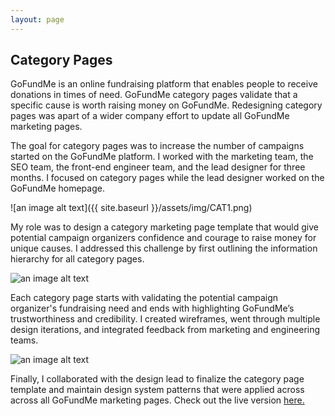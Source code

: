 ```yaml
---
layout: page
---
```



## Category Pages

GoFundMe is an online fundraising platform that enables people to receive donations in times of need. GoFundMe category pages validate that a specific cause is worth raising money on GoFundMe. Redesigning category pages was apart of a wider company effort to update all GoFundMe marketing pages.

The goal for category pages was to increase the number of campaigns started on the GoFundMe platform. I worked with the marketing team, the SEO team, the front-end engineer team, and the lead designer for  three months. I focused on category pages while the lead designer worked on the GoFundMe homepage.

![an image alt text]({{ site.baseurl }}/assets/img/CAT1.png)

My role was to design a category marketing page template that would give potential campaign organizers confidence and courage to raise money for unique causes. I addressed this challenge by first outlining the information hierarchy for all category pages.

![an image alt text]({{base.siteurl}}/assets/img/CAT2.png)

Each category page starts with validating the potential campaign organizer's fundraising need and ends with highlighting GoFundMe’s trustworthiness and credibility. I created wireframes, went through multiple design iterations, and integrated feedback from marketing and engineering teams.

![an image alt text]({{base.siteurl}}/assets/img/CAT3.png)

Finally, I collaborated with the design lead to finalize the category page template and maintain design system patterns that were applied across across all GoFundMe marketing pages. Check out the live version
<a href="https://www.gofundme.com/start/breast-cancer-fundraising" target="_blank">here. </a>
